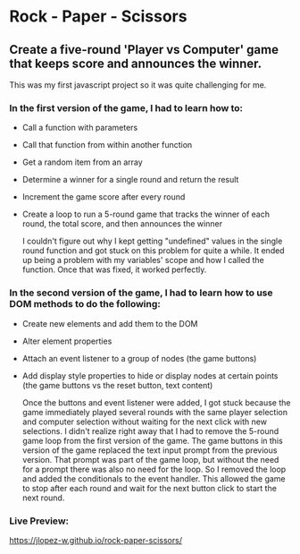 # Rock - Paper - Scissors

## Create a five-round 'Player vs Computer' game that keeps score and announces the winner.

This was my first javascript project so it was quite challenging for me.

 ### In the first version of the game, I had to learn how to:

- Call a function with parameters
- Call that function from within another function
- Get a random item from an array
- Determine a winner for a single round and return the result
- Increment the game score after every round
- Create a loop to run a 5-round game that tracks the winner of each round, the total score, and then announces the winner
    
  I couldn't figure out why I kept getting "undefined" values in the single round function and got stuck on this problem for quite a while. It ended up being a problem with my variables' scope and how I called the function. Once that was fixed, it worked perfectly.

### In the second version of the game, I had to learn how to use DOM methods to do the following:  
    
- Create new elements and add them to the DOM
- Alter element properties
- Attach an event listener to a group of nodes (the game buttons)
- Add display style properties to hide or display nodes at certain points (the game buttons vs the reset button, text content)

  Once the buttons and event listener were added, I got stuck because the game immediately played several rounds with the same player selection and computer selection without waiting for the next click with new selections. I didn't realize right away that I had to remove the 5-round game loop from the first version of the game. The game buttons in this version of the game replaced the text input prompt from the previous version. That prompt was part of the game loop, but without the need for a prompt there was also no need for the loop. So I removed the loop and added the conditionals to the event handler. This allowed the game to stop after each round and wait for the next button click to start the next round.
  
### Live Preview:
https://jlopez-w.github.io/rock-paper-scissors/
